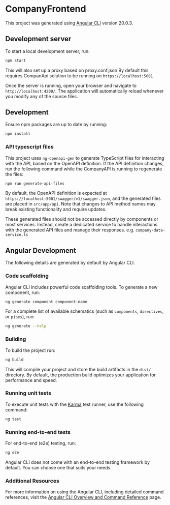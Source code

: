 # CompanyFrontend

This project was generated using [Angular CLI](https://github.com/angular/angular-cli) version 20.0.3.

## Development server

To start a local development server, run:

```bash
npm start
```

This will also set up a proxy based on proxy.conf.json
By default this requires CompanApi solution to be running on `https://localhost:5001`

Once the server is running, open your browser and navigate to `http://localhost:4200/`. The application will automatically reload whenever you modify any of the source files.

## Development

Ensure npm packages are up to date by running:

```bash
npm install
```

### API typescript files

This project uses `ng-openapi-gen` to generate TypeScript files for interacting with the API, based on the OpenAPI definition. If the API definition changes, run the following command while the CompanyAPI is running to regenerate the files:

```bash
npm run generate-api-files
```

By default, the OpenAPI definition is expected at `https://localhost:5001/swagger/v1/swagger.json`, and the generated files are placed in `src/app/api`. Note that changes to API method names may break existing functionality and require updates.

These generated files should not be accessed directly by components or most services. Instead, create a dedicated service to handle interactions with the generated API files and manage their responses. e.g. `company-data-service.ts`

## Angular Development

The following details are generated by default by Angular CLI.

### Code scaffolding

Angular CLI includes powerful code scaffolding tools. To generate a new component, run:

```bash
ng generate component component-name
```

For a complete list of available schematics (such as `components`, `directives`, or `pipes`), run:

```bash
ng generate --help
```

### Building

To build the project run:

```bash
ng build
```

This will compile your project and store the build artifacts in the `dist/` directory. By default, the production build optimizes your application for performance and speed.

### Running unit tests

To execute unit tests with the [Karma](https://karma-runner.github.io) test runner, use the following command:

```bash
ng test
```

### Running end-to-end tests

For end-to-end (e2e) testing, run:

```bash
ng e2e
```

Angular CLI does not come with an end-to-end testing framework by default. You can choose one that suits your needs.

### Additional Resources

For more information on using the Angular CLI, including detailed command references, visit the [Angular CLI Overview and Command Reference](https://angular.dev/tools/cli) page.
